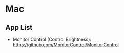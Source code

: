 # Mac

## App List

- Monitor Control (Control Brightness): https://github.com/MonitorControl/MonitorControl
